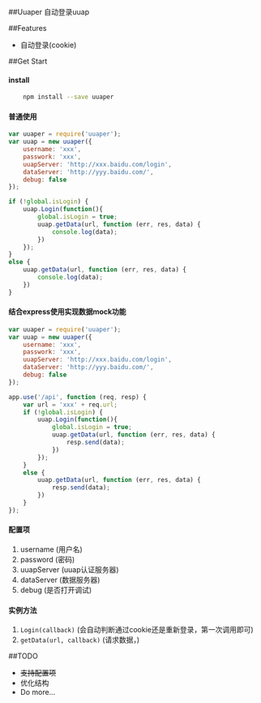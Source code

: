 ##Uuaper
自动登录uuap

##Features
*   自动登录(cookie)

##Get Start

#### install

``` bash
    npm install --save uuaper
```

#### 普通使用

```js
var uuaper = require('uuaper');
var uuap = new uuaper({
    username: 'xxx',
    passwork: 'xxx',
    uuapServer: 'http://xxx.baidu.com/login',
    dataServer: 'http://yyy.baidu.com/',
    debug: false
});

if (!global.isLogin) {
    uuap.Login(function(){
        global.isLogin = true;
        uuap.getData(url, function (err, res, data) {
            console.log(data);
        })
    });
}
else {
    uuap.getData(url, function (err, res, data) {
        console.log(data);
    })
}
```

#### 结合express使用实现数据mock功能

```js
var uuaper = require('uuaper');
var uuap = new uuaper({
    username: 'xxx',
    passwork: 'xxx',
    uuapServer: 'http://xxx.baidu.com/login',
    dataServer: 'http://yyy.baidu.com/',
    debug: false
});

app.use('/api', function (req, resp) {
    var url = 'xxx' + req.url;
    if (!global.isLogin) {
        uuap.Login(function(){
            global.isLogin = true;
            uuap.getData(url, function (err, res, data) {
                resp.send(data);
            })
        });
    }
    else {
        uuap.getData(url, function (err, res, data) {
            resp.send(data);
        })
    }
});
```

#### 配置项
1. username  (用户名)
2. password  (密码)
3. uuapServer (uuap认证服务器)
4. dataServer (数据服务器)
5. debug (是否打开调试)

#### 实例方法
1. `Login(callback)` (会自动判断通过cookie还是重新登录，第一次调用即可)
2. `getData(url, callback)` (请求数据，)

##TODO
*  ~~支持配置项~~
*  优化结构
*  Do more...